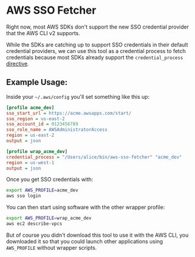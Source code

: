 # AWS SSO Fetcher

Right now, most AWS SDKs don't support the new SSO credential
provider that the AWS CLI v2 supports.

While the SDKs are catching up to support SSO credentials in their
default credential providers, we can use this tool as a credential
process to fetch credentials because most SDKs already support the
`credential_process` [directive](https://docs.aws.amazon.com/cli/latest/userguide/cli-configure-sourcing-external.html).

## Example Usage:

Inside your `~/.aws/config` you'll set something like this up:

```ini
[profile acme_dev]
sso_start_url = https://acme.awsapps.com/start/
sso_region = us-east-2
sso_account_id = 0123456789
sso_role_name = AWSAdministratorAccess
region = us-east-2
output = json

[profile wrap_acme_dev]
credential_process = "/Users/alice/bin/aws-sso-fetcher" "acme_dev"
region = us-west-1
output = json

```

Once you get SSO credentials with:

```bash
export AWS_PROFILE=acme_dev
aws sso login
```

You can then start using software with the other wrapper profile:

```bash
export AWS_PROFILE=wrap_acme_dev
aws ec2 describe-vpcs
```

But of course you didn't download this tool to use it with the
AWS CLI, you downloaded it so that you could launch other applications
using `AWS_PROFILE` without wrapper scripts.
